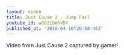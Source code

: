 ```yaml
---
layout: video
title: Just Cause 2 - Jump Fail
youtube_id: w8021DWhVDY
published_at: '2010-04-10T20:58:46Z'
---
```

Video from Just Cause 2 captured by gamer!